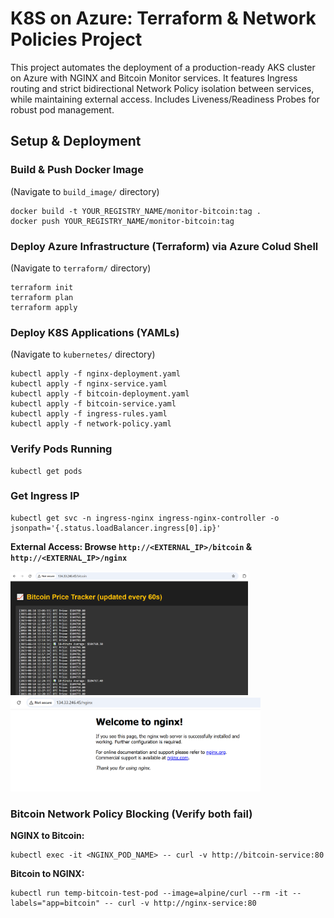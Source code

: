 # K8S on Azure: Terraform & Network Policies Project

This project automates the deployment of a production-ready AKS cluster on Azure with NGINX and Bitcoin Monitor services. It features Ingress routing and strict bidirectional Network Policy isolation between services, while maintaining external access. Includes Liveness/Readiness Probes for robust pod management.

## Setup & Deployment

### Build & Push Docker Image
(Navigate to `build_image/` directory)
```
docker build -t YOUR_REGISTRY_NAME/monitor-bitcoin:tag .
docker push YOUR_REGISTRY_NAME/monitor-bitcoin:tag
```
### Deploy Azure Infrastructure (Terraform) via Azure Colud Shell
(Navigate to `terraform/` directory)
```
terraform init
terraform plan
terraform apply
```
### Deploy K8S Applications (YAMLs)
(Navigate to `kubernetes/` directory)
```
kubectl apply -f nginx-deployment.yaml
kubectl apply -f nginx-service.yaml
kubectl apply -f bitcoin-deployment.yaml
kubectl apply -f bitcoin-service.yaml
kubectl apply -f ingress-rules.yaml
kubectl apply -f network-policy.yaml

```
### Verify Pods Running
```
kubectl get pods
```
### Get Ingress IP
```
kubectl get svc -n ingress-nginx ingress-nginx-controller -o jsonpath='{.status.loadBalancer.ingress[0].ip}'
```
**External Access: Browse `http://<EXTERNAL_IP>/bitcoin` & `http://<EXTERNAL_IP>/nginx`**

<img src="photos/bitcoin-service.PNG" alt="Bitcoin Price Tracker" width="380"/>   <img src="photos/nginx-service.PNG" alt="Nginx Welcome Page" width="400"/>

### Bitcoin Network Policy Blocking (Verify both fail)

**NGINX to Bitcoin:**
```
kubectl exec -it <NGINX_POD_NAME> -- curl -v http://bitcoin-service:80
```
**Bitcoin to NGINX:**
```
kubectl run temp-bitcoin-test-pod --image=alpine/curl --rm -it --labels="app=bitcoin" -- curl -v http://nginx-service:80
